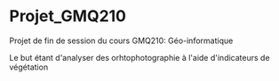 # Projet_GMQ210

Projet de fin de session du cours GMQ210: Géo-informatique

Le but étant d'analyser des orhtophotographie à l'aide d'indicateurs de végétation
